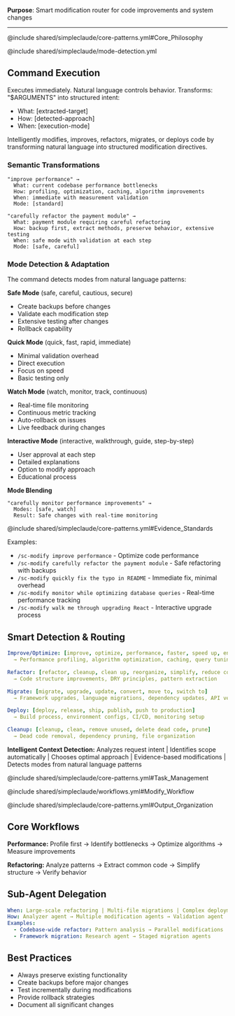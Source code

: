 **Purpose**: Smart modification router for code improvements and system changes

---

@include shared/simpleclaude/core-patterns.yml#Core_Philosophy

@include shared/simpleclaude/mode-detection.yml

## Command Execution

Executes immediately. Natural language controls behavior. Transforms: "$ARGUMENTS" into structured intent:

- What: [extracted-target]
- How: [detected-approach]
- When: [execution-mode]

Intelligently modifies, improves, refactors, migrates, or deploys code by transforming natural language into structured modification directives.

### Semantic Transformations

```
"improve performance" →
  What: current codebase performance bottlenecks
  How: profiling, optimization, caching, algorithm improvements
  When: immediate with measurement validation
  Mode: [standard]

"carefully refactor the payment module" →
  What: payment module requiring careful refactoring
  How: backup first, extract methods, preserve behavior, extensive testing
  When: safe mode with validation at each step
  Mode: [safe, careful]
```

### Mode Detection & Adaptation

The command detects modes from natural language patterns:

**Safe Mode** (safe, careful, cautious, secure)

- Create backups before changes
- Validate each modification step
- Extensive testing after changes
- Rollback capability

**Quick Mode** (quick, fast, rapid, immediate)

- Minimal validation overhead
- Direct execution
- Focus on speed
- Basic testing only

**Watch Mode** (watch, monitor, track, continuous)

- Real-time file monitoring
- Continuous metric tracking
- Auto-rollback on issues
- Live feedback during changes

**Interactive Mode** (interactive, walkthrough, guide, step-by-step)

- User approval at each step
- Detailed explanations
- Option to modify approach
- Educational process

**Mode Blending**

```
"carefully monitor performance improvements" →
  Modes: [safe, watch]
  Result: Safe changes with real-time monitoring
```

@include shared/simpleclaude/core-patterns.yml#Evidence_Standards

Examples:

- `/sc-modify improve performance` - Optimize code performance
- `/sc-modify carefully refactor the payment module` - Safe refactoring with backups
- `/sc-modify quickly fix the typo in README` - Immediate fix, minimal overhead
- `/sc-modify monitor while optimizing database queries` - Real-time performance tracking
- `/sc-modify walk me through upgrading React` - Interactive upgrade process

## Smart Detection & Routing

```yaml
Improve/Optimize: [improve, optimize, performance, faster, speed up, enhance]
  → Performance profiling, algorithm optimization, caching, query tuning

Refactor: [refactor, cleanup, clean up, reorganize, simplify, reduce complexity]
  → Code structure improvements, DRY principles, pattern extraction

Migrate: [migrate, upgrade, update, convert, move to, switch to]
  → Framework upgrades, language migrations, dependency updates, API versions

Deploy: [deploy, release, ship, publish, push to production]
  → Build process, environment configs, CI/CD, monitoring setup

Cleanup: [cleanup, clean, remove unused, delete dead code, prune]
  → Dead code removal, dependency pruning, file organization
```

**Intelligent Context Detection:** Analyzes request intent | Identifies scope automatically | Chooses optimal approach | Evidence-based modifications | Detects modes from natural language patterns

@include shared/simpleclaude/core-patterns.yml#Task_Management

@include shared/simpleclaude/workflows.yml#Modify_Workflow

@include shared/simpleclaude/core-patterns.yml#Output_Organization

## Core Workflows

**Performance:** Profile first → Identify bottlenecks → Optimize algorithms → Measure improvements

**Refactoring:** Analyze patterns → Extract common code → Simplify structure → Verify behavior

## Sub-Agent Delegation

```yaml
When: Large-scale refactoring | Multi-file migrations | Complex deployments
How: Analyzer agent → Multiple modification agents → Validation agent
Examples:
  - Codebase-wide refactor: Pattern analysis → Parallel modifications
  - Framework migration: Research agent → Staged migration agents
```

## Best Practices

- Always preserve existing functionality
- Create backups before major changes
- Test incrementally during modifications
- Provide rollback strategies
- Document all significant changes
